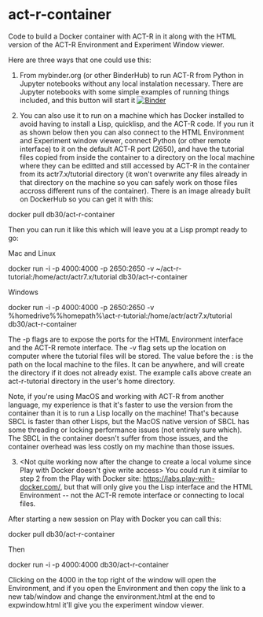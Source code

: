 # act-r-container
Code to build a Docker container with ACT-R in it along with the HTML version of the ACT-R Environment and Experiment Window viewer.

Here are three ways that one could use this:

1) From mybinder.org (or other BinderHub) to run ACT-R from Python in Jupyter notebooks without any local instalation necessary.
There are Jupyter notebooks with some simple examples of running things included, and this button will start it [![Binder](https://mybinder.org/badge_logo.svg)](https://mybinder.org/v2/gh/db30/act-r-container/main?filepath=simple.ipynb)

2) You can also use it to run on a machine which has Docker installed to avoid having to install a Lisp, quicklisp, and the ACT-R code.
If you run it as shown below then you can also connect to the HTML Environment and Experiment window viewer, connect Python (or other remote interface) to it on the default ACT-R port (2650), and have the tutorial files copied from inside the container to a directory on the local machine where they can be editted and still accessed by ACT-R in the container from its actr7.x/tutorial directory (it won't overwrite any files already in that directory on the machine so you can safely work on those files accross different runs of the container).
There is an image already built on DockerHub so you can get it with this:

docker pull db30/act-r-container

Then you can run it like this which will leave you at a Lisp prompt ready to go:

Mac and Linux

docker run -i -p 4000:4000 -p 2650:2650 -v ~/act-r-tutorial:/home/actr/actr7.x/tutorial db30/act-r-container

Windows

docker run -i -p 4000:4000 -p 2650:2650 -v %homedrive%%homepath%\act-r-tutorial:/home/actr/actr7.x/tutorial db30/act-r-container

The -p flags are to expose the ports for the HTML Environment interface and the ACT-R remote interface.  The -v flag sets up the location on computer where the tutorial files will be stored.  The value before the : is the path on the local machine to the files.  It can be anywhere, and will create the directory if it does not already exist.  The example calls above create an act-r-tutorial directory in the user's home directory.

Note, if you're using MacOS and working with ACT-R from another language, my experience is that it's faster to use the version from the container than it is to run a Lisp locally on the machine!  That's because SBCL is faster than other Lisps, but the MacOS native version of SBCL has some threading or locking performance issues (not entirely sure which).  The SBCL in the container doesn't suffer from those issues, and the container overhead was less costly on my machine than those issues.

3) <Not quite working now after the change to create a local volume since Play with Docker doesn't give write access> 
You could run it similar to step 2 from the Play with Docker site: https://labs.play-with-docker.com/, but that will only give you the Lisp interface and the HTML Environment -- not the ACT-R remote interface or connecting to local files.

After starting a new session on Play with Docker you can call this:

docker pull db30/act-r-container

Then

docker run -i -p 4000:4000 db30/act-r-container 

Clicking on the 4000 in the top right of the window will open the Environment, and if you open the Environment and then copy the link to a new tab/window and change the environment.html at the end to expwindow.html it'll give you the experiment window viewer.
